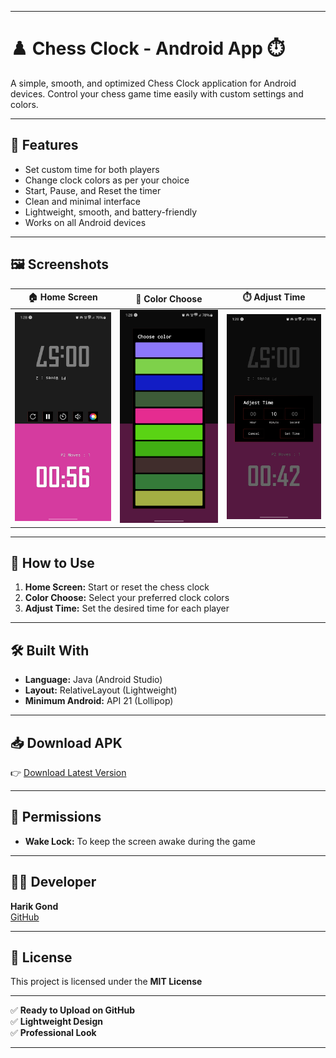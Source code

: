 

---

# ♟️ Chess Clock - Android App ⏱️

A simple, smooth, and optimized Chess Clock application for Android devices. Control your chess game time easily with custom settings and colors.

---

## 📲 Features
- Set custom time for both players
- Change clock colors as per your choice
- Start, Pause, and Reset the timer
- Clean and minimal interface
- Lightweight, smooth, and battery-friendly
- Works on all Android devices

---

## 🖼️ Screenshots

| 🏠 Home Screen | 🎨 Color Choose | ⏱️ Adjust Time |
|---------------|----------------|----------------|
| ![Home](Screenshot/home.png) | ![Color Choose](Screenshot/colorChoose.png) | ![Adjust Time](Screenshot/timeadjest.png) |

---

## 🚀 How to Use
1. **Home Screen:** Start or reset the chess clock
2. **Color Choose:** Select your preferred clock colors
3. **Adjust Time:** Set the desired time for each player

---

## 🛠️ Built With
- **Language:** Java (Android Studio)
- **Layout:** RelativeLayout (Lightweight)
- **Minimum Android:** API 21 (Lollipop)

---

## 📥 Download APK
👉 [Download Latest Version](https://github.com/harik90/Chess-clock09/ChessClock.apk)

---

## 📌 Permissions
- **Wake Lock:** To keep the screen awake during the game

---

## 👨‍💻 Developer
**Harik Gond**  
[GitHub](https://github.com/harik90)

---

## 📄 License
This project is licensed under the **MIT License**

---

✅ **Ready to Upload on GitHub**  
✅ **Lightweight Design**  
✅ **Professional Look**  

---
